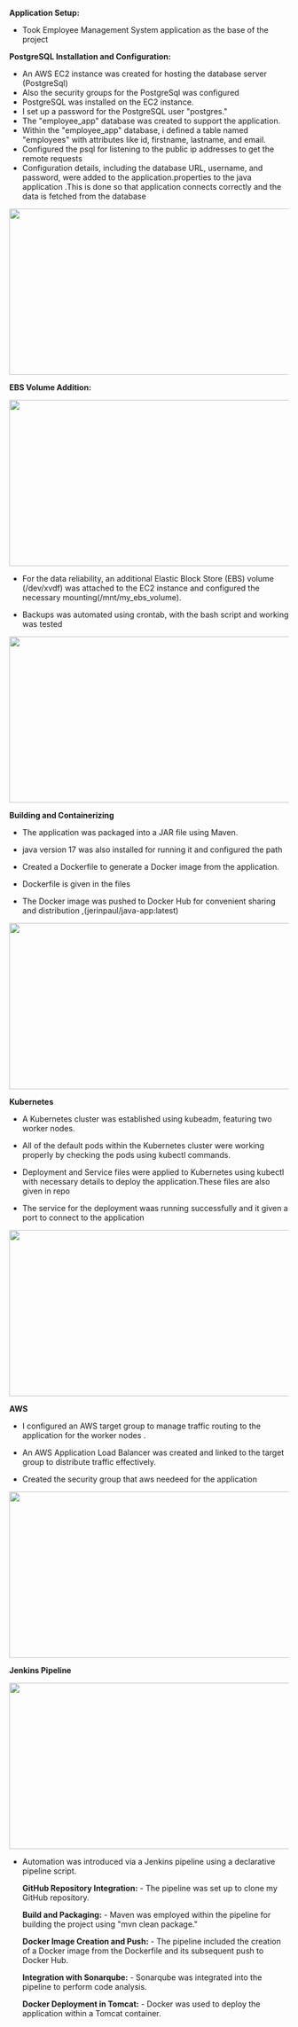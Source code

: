 




**Application Setup:**
- Took Employee Management System application as the base of the project

**PostgreSQL Installation and Configuration:**

- An AWS EC2 instance was created for hosting the database server (PostgreSql)
- Also the security groups for the PostgreSql was configured 
- PostgreSQL was installed on the EC2 instance.
- I set up a password for the PostgreSQL user "postgres."
- The "employee_app" database was created to support the application.
- Within the "employee_app" database, i defined a table named "employees" with attributes like id, firstname, lastname, and email.
- Configured the psql for listening to the public ip addresses to get the remote requests
- Configuration details, including the database URL, username, and password, were added to the application.properties to the java application .This is done so that application connects correctly and the data is fetched from the database  
<img src="https://github.com/j-rin/java_sql/blob/main/new/Screenshot%20from%202023-09-13%2017-05-54.png" width="600" height="300">

**EBS Volume Addition:**


<img src="https://github.com/j-rin/java_sql/blob/main/new/Screenshot%20from%202023-09-13%2017-07-58.png" width="600" height="300">

- For the data reliability, an additional Elastic Block Store (EBS) volume (/dev/xvdf) was attached to the EC2 instance and configured the necessary mounting(/mnt/my_ebs_volume).
  
- Backups was automated  using crontab, with the bash script and working was tested

<img src="https://github.com/j-rin/java_sql/blob/main/new/Screenshot%20from%202023-09-13%2021-29-46.png" width="600" height="300">

**Building and Containerizing**

- The application was packaged into a JAR file using Maven.
  
- java version 17 was also installed for running it and configured the path

- Created a Dockerfile to generate a Docker image from the application.

- Dockerfile is given in the files

- The Docker image was pushed to Docker Hub for convenient sharing and distribution ,(jerinpaul/java-app:latest)

<img src="https://github.com/j-rin/java_sql/blob/main/new/Screenshot%20from%202023-09-13%2021-36-12.png" width="600" height="300">

**Kubernetes**

- A Kubernetes cluster was established using kubeadm, featuring two worker nodes.

- All  of the default pods within the Kubernetes cluster were working properly by checking the pods using kubectl commands.

- Deployment and Service files were applied to Kubernetes using kubectl with necessary details  to deploy the application.These files are also given in repo

- The service for the deployment waas running successfully and it given a port to connect to the application 

<img src="https://github.com/j-rin/java_sql/blob/main/new/WhatsApp%20Image%202023-09-13%20at%204.39.54%20PM.jpeg" width="600" height="300">

**AWS**

- I configured an AWS target group to manage traffic routing to the application for the worker nodes .

- An AWS Application Load Balancer was created and linked to the target group to distribute traffic effectively.

- Created the security group that aws needeed for the application
<img src="https://github.com/j-rin/java_sql/blob/main/new/WhatsApp%20Image%202023-09-13%20at%204.39.53%20PM.jpeg" width="600" height="300">

**Jenkins Pipeline**
   
<img src="https://github.com/j-rin/java_sql/blob/main/new/Screenshot%20from%202023-09-13%2017-02-26.png" width="600" height="300">

- Automation was introduced via a Jenkins pipeline using a declarative pipeline script.

  **GitHub Repository Integration:**
      - The pipeline was set up to clone my GitHub repository.

  **Build and Packaging:**
      - Maven was employed within the pipeline for building the project using "mvn clean package."

   **Docker Image Creation and Push:**
      - The pipeline included the creation of a Docker image from the Dockerfile and its subsequent push to Docker Hub.

   **Integration with Sonarqube:**
      - Sonarqube was integrated into the pipeline to perform code analysis.

   **Docker Deployment in Tomcat:**
      - Docker was used to deploy the application within a Tomcat container.
